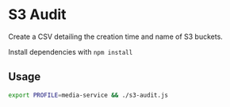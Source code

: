 # S3 Audit

Create a CSV detailing the creation time and name of S3 buckets.

Install dependencies with `npm install`

## Usage
```bash
export PROFILE=media-service && ./s3-audit.js
```
